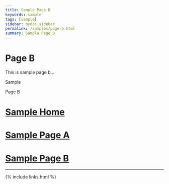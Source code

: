 ```yaml
---
title: Sample Page B
keywords: sample
tags: [sample]
sidebar: mydoc_sidebar
permalink: /samples/page-b.html
summary: Sample Page B
---
```


# Page B

This is sample page b...

Sample

Page B

# [Sample Home](index.html)
# [Sample Page A](page-a.html)
# [Sample Page B](page-b.html)

---

{% include links.html %}



